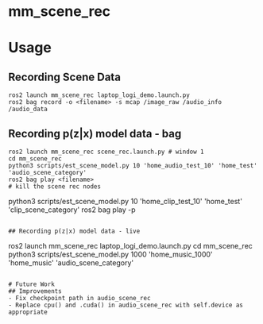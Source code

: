 # mm_scene_rec

# Usage

## Recording Scene Data
```
ros2 launch mm_scene_rec laptop_logi_demo.launch.py
ros2 bag record -o <filename> -s mcap /image_raw /audio_info /audio_data
```

## Recording p(z|x) model data - bag
```
ros2 launch mm_scene_rec scene_rec.launch.py # window 1
cd mm_scene_rec
python3 scripts/est_scene_model.py 10 'home_audio_test_10' 'home_test' 'audio_scene_category'
ros2 bag play <filename>
# kill the scene rec nodes
```

python3 scripts/est_scene_model.py 10 'home_clip_test_10' 'home_test' 'clip_scene_category'
ros2 bag play -p <filename>
```

## Recording p(z|x) model data - live
```
ros2 launch mm_scene_rec laptop_logi_demo.launch.py
cd mm_scene_rec
python3 scripts/est_scene_model.py 1000 'home_music_1000' 'home_music' 'audio_scene_category'
```

# Future Work
## Improvements
- Fix checkpoint path in audio_scene_rec
- Replace cpu() and .cuda() in audio_scene_rec with self.device as appropriate